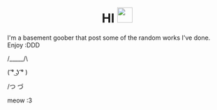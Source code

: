 <div align="center">
 <h1> HI <img src="https://media.giphy.com/media/hvRJCLFzcasrR4ia7z/giphy.gif" width="35px">
 </h1> 
 </div>


I'm a basement goober that post some of the random works I've done. Enjoy :DDD

 /\_____/\
 
( ͡° ͜ʖ ͡° )


/つ    づ

meow :3

